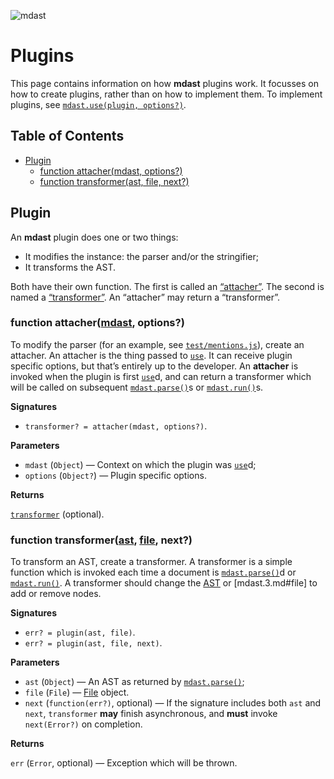 ![mdast](https://cdn.rawgit.com/wooorm/mdast/master/logo.svg)

# Plugins

This page contains information on how **mdast** plugins work. It focusses on how to create plugins, rather than on how to implement them. To implement plugins, see [`mdast.use(plugin, options?)`](../Readme.md#mdastuseplugin-options).

## Table of Contents

*   [Plugin](#plugin)
    *   [function attacher(mdast, options?)](#function-attachermdast-options)
    *   [function transformer(ast, file, next?)](#function-transformerast-file-next)

## Plugin

An **mdast** plugin does one or two things:

*   It modifies the instance: the parser and/or the stringifier;
*   It transforms the AST.

Both have their own function. The first is called an [“attacher”](#function-attachermdast-options). The second is named a [“transformer”](#function-transformerast-file-next). An “attacher” may return a “transformer”.

### function attacher([mdast](../Readme.md#api), options?)

To modify the parser (for an example, see [`test/mentions.js`](../test/mentions.js)), create an attacher. An attacher is the thing passed to [`use`](../Readme.md#mdastuseplugin-options). It can receive plugin specific options, but that’s entirely up to the developer. An **attacher** is invoked when the plugin is first [`use`](../Readme.md#mdastuseplugin-options)d, and can return a transformer which will be called on subsequent [`mdast.parse()`](mdast.3.md#mdastparsefile-options)s or [`mdast.run()`](mdast.3.md#mdastrunast-file-done)s.

**Signatures**

*   `transformer? = attacher(mdast, options?)`.

**Parameters**

*   `mdast` (`Object`) — Context on which the plugin was [`use`](../Readme.md#mdastuseplugin-options)d;
*   `options` (`Object?`) — Plugin specific options.

**Returns**

[`transformer`](#function-transformerast-file-next) (optional).

### function transformer([ast](../doc/Nodes.md#node), [file](mdast.3.md#file), next?)

To transform an AST, create a transformer. A transformer is a simple function which is invoked each time a document is [`mdast.parse()`](mdast.3.md#mdastparsefile-options)d or [`mdast.run()`](mdast.3.md#mdastrunast-file-done). A transformer should change the [AST](../doc/Nodes.md#node) or [mdast.3.md#file] to add or remove nodes.

**Signatures**

*   `err? = plugin(ast, file)`.
*   `err? = plugin(ast, file, next)`.

**Parameters**

*   `ast` (`Object`) — An AST as returned by [`mdast.parse()`](mdast.3.md#mdastparsefile-options);
*   `file` (`File`) — [File](mdast.3.md#file) object.
*   `next` (`function(err?)`, optional) — If the signature includes both `ast` and `next`, `transformer` **may** finish asynchronous, and **must** invoke `next(Error?)` on completion.

**Returns**

`err` (`Error`, optional) — Exception which will be thrown.
